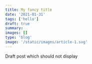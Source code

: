 ```yaml
---
title: My fancy title
date: '2021-01-31'
tags: ['hello']
draft: true
summary:
images: []
type: 'blog'
image: '/static/images/article-1.svg'
---
```


Draft post which should not display
